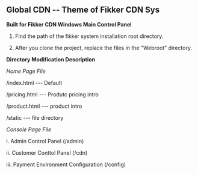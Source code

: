 Global CDN -- Theme of Fikker CDN Sys
-------------------------------------

**Built for Fikker CDN Windows Main Control Panel**

1. Find the path of the fikker system installation root directory.

2. After you clone the project, replace the files in the "Webroot" directory.

**Directory Modification Description**

*Home Page File*

/index.html --- Default

/pricing.html --- Produtc pricing intro

/product.html --- product intro

/static --- file directory

*Console Page File*

i. Admin Control Panel (/admin)

ii. Customer Conttol Panel (/cdn)

iii. Payment Environment Configuration (/config)
